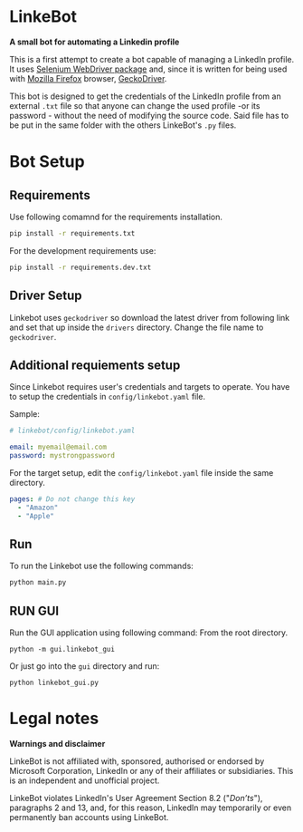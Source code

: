 # LinkeBot

**A small bot for automating a Linkedin profile**

This is a first attempt to create a bot capable of managing a LinkedIn profile. It uses [Selenium WebDriver package](https://pypi.org/project/selenium/) and, since it is written for being used with [Mozilla Firefox](https://www.mozilla.org/it/firefox/new/) browser, [GeckoDriver](https://github.com/mozilla/geckodriver/releases).

This bot is designed to get the credentials of the LinkedIn profile from an external `.txt` file so that anyone can change the used profile -or its password - without the need of modifying the source code. Said file has to be put in the same folder with the others LinkeBot's `.py` files.

# Bot Setup

## Requirements

Use following comamnd for the requirements installation.

```bash
pip install -r requirements.txt
```

For the development requirements use:

```bash
pip install -r requirements.dev.txt
```

## Driver Setup

Linkebot uses `geckodriver` so download the latest driver from following link and set that up inside the `drivers` directory. Change the file name to `geckodriver`.

## Additional requiements setup

Since Linkebot requires user's credentials and targets to operate. You have to setup the credentials in `config/linkebot.yaml` file.

Sample:

```yaml
# linkebot/config/linkebot.yaml

email: myemail@email.com
password: mystrongpassword
```

For the target setup, edit the `config/linkebot.yaml` file inside the same directory.

```yaml
pages: # Do not change this key
  - "Amazon"
  - "Apple"
```

## Run

To run the Linkebot use the following commands:

```bash
python main.py
```

## RUN GUI

Run the GUI application using following command:
From the root directory.

```
python -m gui.linkebot_gui
```

Or just go into the `gui` directory and run:

```
python linkebot_gui.py
```

# Legal notes

**Warnings and disclaimer**

LinkeBot is not affiliated with, sponsored, authorised or endorsed by Microsoft Corporation, LinkedIn or any of their affiliates or subsidiaries. This is an independent and unofficial project.

LinkeBot violates LinkedIn's User Agreement Section 8.2 ("_Don’ts_"), paragraphs 2 and 13, and, for this reason, LinkedIn may temporarily or even permanently ban accounts using LinkeBot.
